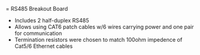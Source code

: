 = RS485 Breakout Board

* Includes 2 half-duplex RS485
* Allows using CAT6 patch cables w/6 wires carrying power and one pair for communication
* Termination resistors were chosen to match 100ohm impedence of Cat5/6 Ethernet cables
